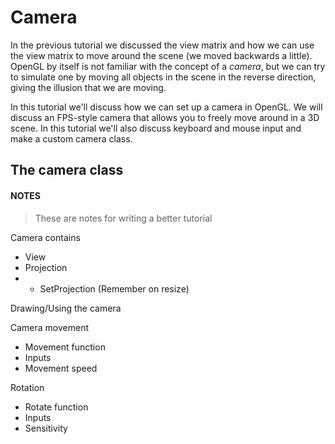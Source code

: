 # Camera

In the previous tutorial we discussed the view matrix and how we can use the view matrix to move around the scene (we moved backwards a little). OpenGL by itself is not familiar with the concept of a *camera*, but we can try to simulate one by moving all objects in the scene in the reverse direction, giving the illusion that we are moving.

In this tutorial we'll discuss how we can set up a camera in OpenGL. We will discuss an FPS-style camera that allows you to freely move around in a 3D scene. In this tutorial we'll also discuss keyboard and mouse input and make a custom camera class.

## The camera class



#### NOTES
> These are notes for writing a better tutorial

Camera contains
- View
- Projection
- - SetProjection (Remember on resize)

Drawing/Using the camera

Camera movement
- Movement function
- Inputs
- Movement speed

Rotation
- Rotate function
- Inputs
- Sensitivity
